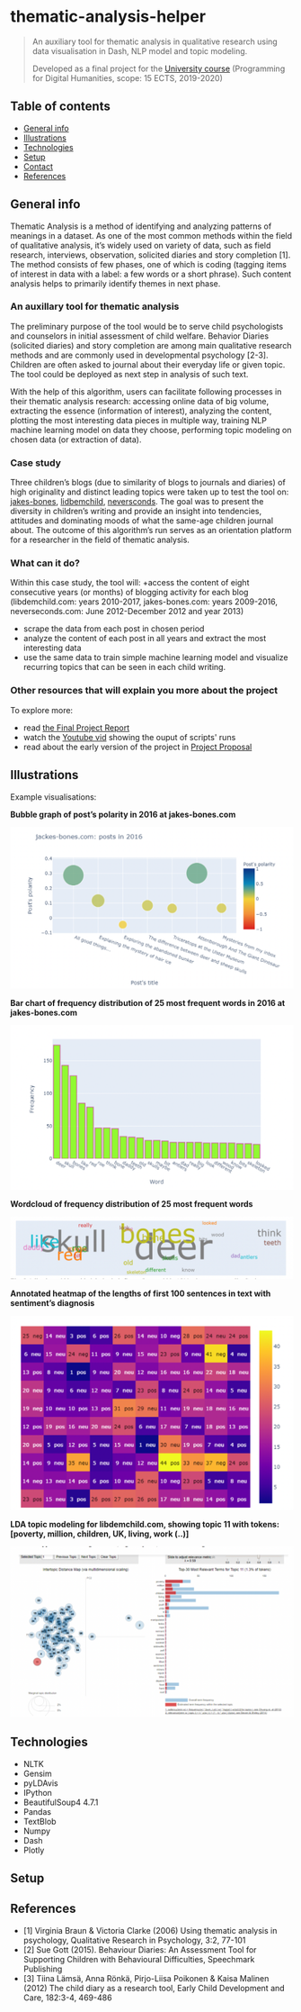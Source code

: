 # thematic-analysis-helper
> An auxiliary tool for thematic analysis in qualitative research using data visualisation in Dash, NLP model and topic modeling.
> 
> Developed as a final project for the [University course](https://lnu.se/en/course/programming-for-digital-humanities/vaxjo-distance-exchange-part-time-autumn/) (Programming for Digital Humanities, scope: 15 ECTS, 2019-2020)

## Table of contents
* [General info](#general-info)
* [Illustrations](#illustrations)
* [Technologies](#technologies)
* [Setup](#setup)
* [Contact](#contact)
* [References](#references)

## General info

Thematic Analysis is a method of identifying and analyzing patterns of meanings in a dataset. As one of the most common methods within the field of qualitative analysis, it’s widely used on variety of data, such as field research, interviews, observation, solicited diaries and story completion [1]. The method consists of few phases, one of which is coding (tagging items of interest in data with a label: a few words or a short phrase). Such content analysis helps to primarily identify themes in next phase.

### An auxillary tool for thematic analysis

The preliminary purpose of the tool would be to serve child psychologists and counselors in initial assessment of child welfare. Behavior Diaries (solicited diaries) and story completion are among main qualitative research methods and are commonly used in developmental psychology [2-3]. Children are often asked to journal about their everyday life or given topic. The tool could be deployed as next step in analysis of such text.

With the help of this algorithm, users can facilitate following processes in their thematic analysis research: accessing online data of big volume, extracting the essence (information of interest), analyzing the content, plotting the most interesting data pieces in multiple way, training NLP machine learning model on data they choose, performing topic modeling on chosen data (or extraction of data).

### Case study

Three children’s blogs (due to similarity of blogs to journals and diaries) of high originality and distinct leading topics were taken up to test the tool on: [jakes-bones](http://www.jakes-bones.com), [lidbemchild](http://libdemchild.blogspot.com), [neversconds](http://neverseconds.blogspot.com). The goal was to present the diversity in children’s writing and provide an insight into tendencies, attitudes and dominating moods of what the same-age children journal about. The outcome of this algorithm’s run serves as an orientation platform for a researcher in the field of thematic analysis.

### What can it do?

Within this case study, the tool will: 
+access the content of eight consecutive years (or months) of blogging activity for each blog (libdemchild.com: years 2010-2017, jakes-bones.com: years 2009-2016, neverseconds.com: June 2012-December 2012 and year 2013) 
+ scrape the data from each post in chosen period
+ analyze the content of each post in all years and extract the most interesting data
+ use the same data to train simple machine learning model and visualize recurring topics that can be seen in each child writing.

### Other resources that will explain you more about the project
To explore more:
+ read [the Final Project Report](https://github.com/Malwoiniak/thematic-analysis-helper/blob/8550e6c75f818030eec1f8a4b4faffaaf9c8cf1e/resources/Malwina_Kotowicz_final_project.pdf)
+ watch the [Youtube vid](https://youtu.be/XXiXq8odXgM) showing the ouput of scripts' runs
+ read about the early version of the project in [Project Proposal]([link](https://github.com/Malwoiniak/thematic-analysis-helper/blob/8550e6c75f818030eec1f8a4b4faffaaf9c8cf1e/resources/kotowicz_final_project_proposal.pdf))

## Illustrations

Example visualisations:

**Bubble graph of post’s polarity in 2016 at jakes-bones.com**

![fig1](img/img1.png)

**Bar chart of frequency distribution of 25 most frequent words in 2016 at jakes-bones.com**

![fig2](img/img2.png)

**Wordcloud of frequency distribution of 25 most frequent words**

![fig6](img/img6.png)

**Annotated heatmap of the lengths of first 100 sentences in text with sentiment’s diagnosis**

![fig3](img/img3.png)

**LDA topic modeling for libdemchild.com, showing topic 11 with tokens: [poverty, million, children, UK, living, work (..)]**

![fig5](img/img5.png)

  

## Technologies

* NLTK
* Gensim
* pyLDAvis
* IPython
* BeautifulSoup4 4.7.1
* Pandas
* TextBlob
* Numpy
* Dash
* Plotly

## Setup

## References
+ [1] Virginia Braun & Victoria Clarke (2006) Using thematic analysis in psychology, Qualitative Research in Psychology, 3:2, 77-101
+ [2] Sue Gott (2015). Behaviour Diaries: An Assessment Tool for Supporting Children with Behavioural Difficulties, Speechmark Publishing
+ [3] Tiina Lämsä, Anna Rönkä, Pirjo-Liisa Poikonen & Kaisa Malinen (2012) The child diary as a research tool, Early Child Development and Care, 182:3-4, 469-486






